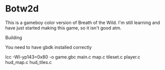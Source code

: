 # Botw2d

This is a gameboy color version of Breath of the Wild.
I'm still learning and have just started making this game, so it isn't good atm.



Building

You need to have gbdk installed correctly

lcc -Wl-yp143=0x80 -o game.gbc main.c map.c tileset.c player.c hud_map.c hud_tiles.c
